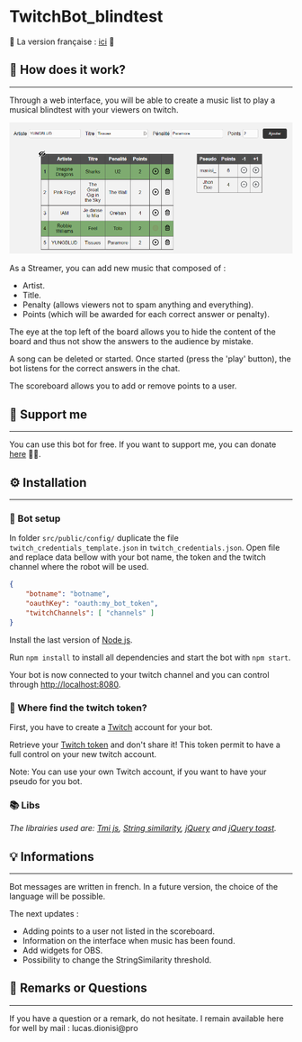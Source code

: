 # TwitchBot_blindtest

🥖 La version française : [ici](README.fr.md) 🥖

## 🤯 How does it work?
---
Through a web interface, you will be able to create a music list to play a musical blindtest with your viewers on twitch.

![UI](/gitImg/UI.png)

As a Streamer, you can add new music that composed of : 
- Artist.
- Title.
- Penalty (allows viewers not to spam anything and everything).
- Points (which will be awarded for each correct answer or penalty).

The eye at the top left of the board allows you to hide the content of the board and thus not show the answers to the audience by mistake.

A song can be deleted or started. Once started (press the 'play' button), the bot listens for the correct answers in the chat.

The scoreboard allows you to add or remove points to a user.

## 🙏 Support me
---
You can use this bot for free. If you want to support me, you can donate [here](https://www.paypal.me/lucasdionisi) 🤩💙.

## ⚙ Installation
---
### 📝 Bot setup
In folder ``src/public/config/`` duplicate the file ``twitch_credentials_template.json`` in ``twitch_credentials.json``. Open file and replace data bellow with your bot name, the token and the twitch channel where the robot will be used.

```json
{
    "botname": "botname",
    "oauthKey": "oauth:my_bot_token",
    "twitchChannels": [ "channels" ]
}
```

Install the last version of [Node js](https://nodejs.org/). 

Run ```npm install``` to install all dependencies and start the bot with ```npm start```.

Your bot is now connected to your twitch channel and you can control through [http://localhost:8080](http://localhost:8080).

### 🔏 Where find the twitch token?
First, you have to create a [Twitch](https://www.twitch.tv/) account for your bot.

Retrieve your [Twitch token](https://twitchapps.com/tmi/) and don't share it! This token permit to have a full control on your new twitch account.

Note: You can use your own Twitch account, if you want to have your pseudo for you bot.

### 📚 Libs
_The librairies used are: [Tmi js](https://tmijs.com/), [String similarity](https://npm.runkit.com/string-similarity), [jQuery](https://jquery.com/) and [jQuery toast](https://github.com/kamranahmedse/jquery-toast-plugin)._

## 💡 Informations
---
Bot messages are written in french. In a future version, the choice of the language will be possible.

The next updates :
- Adding points to a user not listed in the scoreboard.
- Information on the interface when music has been found.
- Add widgets for OBS.
- Possibility to change the StringSimilarity threshold.

## 💌 Remarks or Questions
---
If you have a question or a remark, do not hesitate. I remain available here for well by mail : lucas.dionisi@pro